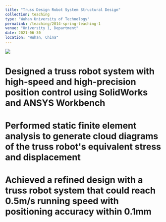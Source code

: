 ```yaml
---
title: "Truss Design Robot System Structural Design"
collection: teaching
type: "Wuhan University of Technology"
permalink: /teaching/2014-spring-teaching-1
venue: "University 1, Department"
date: 2021-06-30
location: "Wuhan, China"
---
```

<img src='ZhangliangLi/web/images/3953273590_704e3899d5_m'>

Designed a truss robot system with high-speed and high-precision position control using SolidWorks and ANSYS Workbench
======

Performed static finite element analysis to generate cloud diagrams of the truss robot's equivalent stress and displacement
======

Achieved a refined design with a truss robot system that could reach 0.5m/s running speed with positioning accuracy within 0.1mm
======
